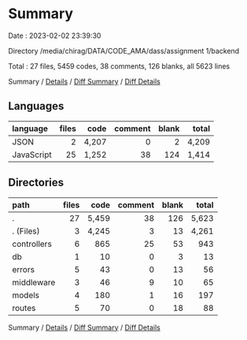 # Summary

Date : 2023-02-02 23:39:30

Directory /media/chirag/DATA/CODE_AMA/dass/assignment 1/backend

Total : 27 files,  5459 codes, 38 comments, 126 blanks, all 5623 lines

Summary / [Details](details.md) / [Diff Summary](diff.md) / [Diff Details](diff-details.md)

## Languages
| language | files | code | comment | blank | total |
| :--- | ---: | ---: | ---: | ---: | ---: |
| JSON | 2 | 4,207 | 0 | 2 | 4,209 |
| JavaScript | 25 | 1,252 | 38 | 124 | 1,414 |

## Directories
| path | files | code | comment | blank | total |
| :--- | ---: | ---: | ---: | ---: | ---: |
| . | 27 | 5,459 | 38 | 126 | 5,623 |
| . (Files) | 3 | 4,245 | 3 | 13 | 4,261 |
| controllers | 6 | 865 | 25 | 53 | 943 |
| db | 1 | 10 | 0 | 3 | 13 |
| errors | 5 | 43 | 0 | 13 | 56 |
| middleware | 3 | 46 | 9 | 10 | 65 |
| models | 4 | 180 | 1 | 16 | 197 |
| routes | 5 | 70 | 0 | 18 | 88 |

Summary / [Details](details.md) / [Diff Summary](diff.md) / [Diff Details](diff-details.md)